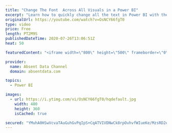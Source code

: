 ```yaml
---
title: "Change The Font  Across All Visuals in a Power BI"
excerpt: "Learn how to quickly change all the text in Power BI with the theme options in Power BI"
originalUrl: https://youtube.com/watch?v=OsNCY66fgT0
type: video
price: Free
length: PT2M9S
publishedDateTime: 2020-07-26T13:06:51Z
heat: 50

featuredContent: "<iframe width=\"800\" height=\"500\" frameborder=\"0\" src=\"https://www.youtube.com/embed/OsNCY66fgT0\" allow=\"accelerometer; autoplay; encrypted-media; gyroscope; picture-in-picture\" allowfullscreen></iframe>"

provider:
  name: Absent Data Channel
  domain: absentdata.com

topics:
  - Power BI

images:
  - url: https://i.ytimg.com/vi/OsNCY66fgT0/hqdefault.jpg
    width: 480
    height: 360
    isCached: true

secured: "YMuhA0HSwVcvaTAuGuhGvPqIpS+CqATVIVDNwCk8rpOvhvfWIueKe/MzsRD2ehmAxUFl6yvLFD451JsbdJ4DV4+xGa6aOxagayRiHfExc6+gDnCEsmGvxxT5FD8Mh6LTyfsszEUTJzn66LNA3gkj+hX3gGyQm2yiVeME6e0yC2wGubgZkleFM3ghrKWRsT/FBv/pu5sNF+H/1vmvNI8udLR9oJruhKdH3eBDMSJVk1x7iGowuePuTWnHfS4+hdx66xHBMTmIBfTuJIwsTOj3G2AtY6sPK0UGrbsZsO395BREKK+mdT5MuCWF+AbHpc+Mstai/vnP5xa/JpXX4ycxh8hC3vnjkrCZxoh2gBWSQ934bXyEFsqxaxzBLiZ09N9RRbUeIRx0QQHSHWgqNGDuoh87fozU3OD4rbgn9NiKKxU=;TzmiybTsTenJ7ACPGa4bIQ=="
---
```


